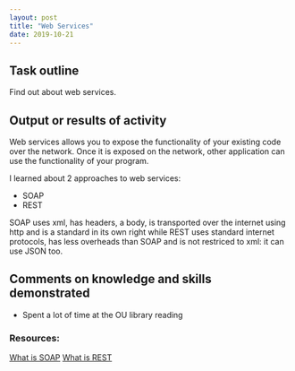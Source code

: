```yaml
---
layout: post
title: "Web Services"
date: 2019-10-21
---
```


## Task outline
Find out about web services. 

## Output or results of activity
Web services allows you to expose the functionality of your existing code over the network. 
Once it is exposed on the network, other application can use the functionality of your program.

I learned about 2 approaches to web services:
* SOAP
* REST

SOAP uses xml, has headers, a body, is transported over the internet using http and is a standard in its own right while REST uses standard internet protocols, has less overheads than SOAP and is not restriced to xml: it can use JSON too. 

## Comments on knowledge and skills demonstrated 
* Spent a lot of time at the OU library reading

### Resources:
[What is SOAP](https://www.w3schools.com/xml/xml_soap.asp)
[What is REST](https://www.w3schools.in/category/restful-web-services/)
